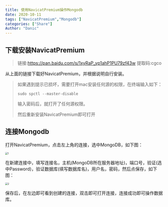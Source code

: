 ```yaml
---
title: 使用NavicatPremium操作Mongodb
date: 2020-10-11
tags: ["NavicatPremium","Mongodb"]
categories: ["Share"]
Author: "Danic"
---
```


## 下载安装NavicatPremium

> 链接:https://pan.baidu.com/s/1xyRaP_vp1ahP1PU79zf43w 提取码:cgco

从上面的链接下载好NavicatPremium，并根据说明自行安装。

> 如果遇到提示已损坏，需要打开mac安装任何源的权限，在终端输入如下：
>
> ```shell
> sudo spctl --master-disable
> ```
>
> 输入密码后，就打开了任何源权限。
>
> 然后重新安装NavicatPremium即可打开

## 连接Mongodb

打开NavicatPremium，点击左上角的连接，选中MongoDB，如下图：

<img src="http://www.foryun.com.cn/1Image/blog/pic-%e4%bd%bf%e7%94%a8NavicatPremium%e6%93%8d%e4%bd%9cMongodb/1.png" alt="1" style="zoom:50%;" />

在新建连接中，填写连接名，主机(MongoDB所在服务器地址)，端口号，验证(选中Password)，验证数据库(填写数据库名)，用户名，密码，然后点保存，如下图：

<img src="http://www.foryun.com.cn/1Image/blog/pic-%e4%bd%bf%e7%94%a8NavicatPremium%e6%93%8d%e4%bd%9cMongodb/2.png" alt="2" style="zoom:50%;" />

保存后，在左边即可看到创建的连接，双击即可打开连接，连接成功即可操作数据库。